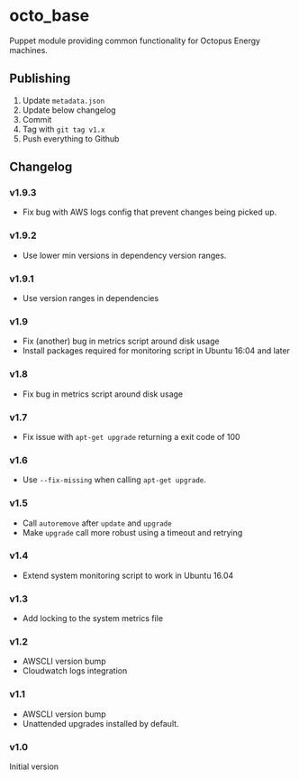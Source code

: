 # octo_base

Puppet module providing common functionality for Octopus Energy machines.

## Publishing

1. Update `metadata.json` 
2. Update below changelog
3. Commit
4. Tag with `git tag v1.x`
5. Push everything to Github

## Changelog

### v1.9.3

- Fix bug with AWS logs config that prevent changes being picked up.

### v1.9.2

- Use lower min versions in dependency version ranges.

### v1.9.1

- Use version ranges in dependencies

### v1.9

- Fix (another) bug in metrics script around disk usage
- Install packages required for monitoring script in Ubuntu 16:04 and later

### v1.8

- Fix bug in metrics script around disk usage

### v1.7

- Fix issue with `apt-get upgrade` returning a exit code of 100

### v1.6

- Use `--fix-missing` when calling `apt-get upgrade`.

### v1.5

- Call `autoremove` after `update` and `upgrade`
- Make `upgrade` call more robust using a timeout and retrying

### v1.4

- Extend system monitoring script to work in Ubuntu 16.04

### v1.3

- Add locking to the system metrics file

### v1.2

- AWSCLI version bump
- Cloudwatch logs integration

### v1.1

- AWSCLI version bump
- Unattended upgrades installed by default.

### v1.0

Initial version
